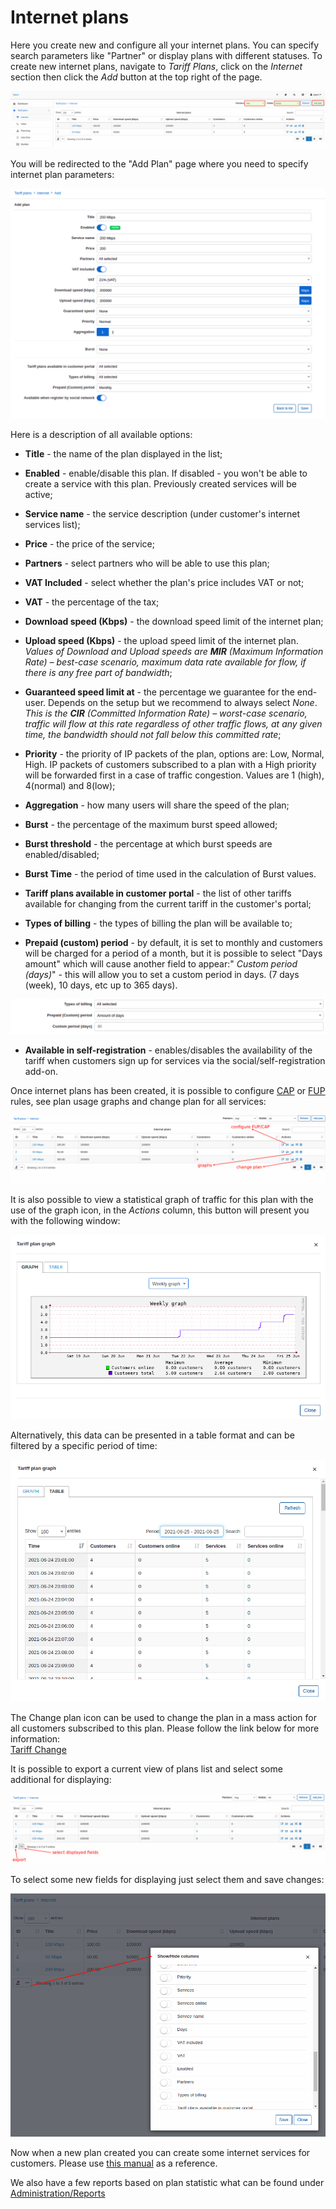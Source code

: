 Internet plans
==============

 Here you create new and configure all your internet plans. You can specify search parameters like "Partner" or display plans with different statuses. To create new internet plans, navigate to  _Tariff Plans_, click on the _Internet_ section then click the _Add_ button at the top right of the page.

![tariff_internet](list.png)

You will be redirected to the "Add Plan" page where you need to specify internet plan parameters:

![create_plan.png](add.png)

Here is a description of all available options:

* **Title** - the name of the plan displayed in the list;

* **Enabled** - enable/disable this plan. If disabled - you won't be able to create a service with this plan. Previously created services will be active;

* **Service name** - the service description (under customer's internet services list);

* **Price** - the price of the service;

* **Partners** - select partners who will be able to use this plan;

* **VAT Included** - select whether the plan's price includes VAT or not;

* **VAT** - the percentage of the tax;

* **Download speed (Kbps)** - the download speed limit of the internet plan;

* **Upload speed (Kbps)** - the upload speed limit of the internet plan.<br> *Values of Download and Upload speeds are **MIR** (Maximum Information Rate) – best-case scenario, maximum data rate available for flow, if there is any free part of bandwidth*;

* **Guaranteed speed limit at** - the percentage we guarantee for the end-user. Depends on the setup but we recommend to always select *None*. *This is the **CIR** (Committed Information Rate) – worst-case scenario, traffic will flow at this rate regardless of other traffic flows, at any given time, the bandwidth should not fall below this committed rate*;

* **Priority** - the priority of IP packets of the plan, options are: Low, Normal, High. IP packets of customers subscribed to a plan with a High priority will be forwarded first in a case of traffic congestion. Values are 1 (high), 4(normal) and 8(low);

* **Aggregation** - how many users will share the speed of the plan;

* **Burst** - the percentage of the maximum  burst speed allowed;
 * **Burst threshold** - the percentage at which burst speeds are enabled/disabled;
 * **Burst Time** - the period of time used in the calculation of Burst values.


* **Tariff plans available in customer portal** - the list of other tariffs available for changing from the current tariff in the customer's portal;

* **Types of billing** - the types of billing the plan will be available to;

* **Prepaid (custom) period** - by default, it is set to monthly and customers will be charged for a period of a month, but it is possible to select "Days amount" which will cause another field to appear:" _Custom period (days)_" - this will allow you to set a custom period in days. (7 days (week), 10 days, etc up to 365 days).

![prepaid_custom.png](prepaid_custom_period.png)

* **Available in self-registration** -  enables/disables the availability of the tariff when customers sign up for services via the social/self-registration add-on.

Once internet plans has been created, it is possible to configure [CAP](../capped_plans/capped_plans.md) or [FUP](../fair_usage_policy/fair_usage_policy.md) rules, see plan usage graphs and change plan for all services:

![actions](actions.png)

It is also possible to view a statistical graph of traffic for this plan with the use of the graph icon, in the *Actions* column, this button will present you with the following window:

![graph](graph_1.png)

Alternatively, this data can be presented in a table format and can be filtered by a specific period of time:

![Table](graph_2.png)

The Change plan icon can be used to change the plan in a mass action for all customers subscribed to this plan. Please follow the link below for more information:<br>
[Tariff Change](configuring_tariff_plans/tariff_change/tariff_change.md)

It is possible to export a current view of plans list and select some additional for displaying:

![export](export.png)

To select some new fields for displaying just select them and save changes:

![fields](select_fields.png)

Now when a new plan created you can create some internet services for customers. Please use [this manual](../../customer_management/customer_services/customer_services.md) as a reference.

We also have a few reports based on plan statistic what can be found under [Administration/Reports](administration/reports/reports.md)
